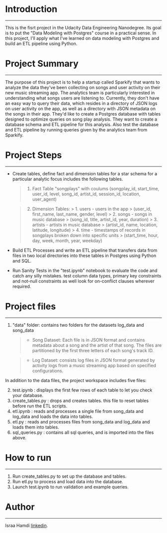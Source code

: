 # Introduction
___
This is the fisrt project in the Udacity Data Engineering Nanodegree.
Its goal is to put the "Data Modeling with Postgres" course in a practical sense.
In this project, I'll apply what I've learned on data modeling with Postgres and build an ETL pipeline using Python.

# Project Summary
___
The purpose of this project is to help a startup called Sparkify that wants to analyze the data they've been collecting on songs and user activity on their new music streaming app. The analytics team is particularly interested in understanding what songs users are listening to. Currently, they don't have an easy way to query their data, which resides in a directory of JSON logs on user activity on the app, as well as a directory with JSON metadata on the songs in their app.
They'd like to create a Postgres database with tables designed to optimize queries on song play analysis. They want to create a database schema and ETL pipeline for this analysis. Also test the database and ETL pipeline by running queries given by the analytics team from Sparkify.

# Project Steps
___
- Create tables, define fact and dimension tables for a star schema for a particular analytic focus includes the following tables.
    > 1. Fact Table "songplays" with coulums (songplay_id, start_time, user_id, level, song_id, artist_id, session_id, location, user_agent)

    > 2. Dimension Tables: 
        > 1. users - users in the app
        > (user_id, first_name, last_name, gender, level)
        > 2. songs - songs in music database
        > (song_id, title, artist_id, year, duration)
        > 3. artists - artists in music database
        > (artist_id, name, location, latitude, longitude)
        > 4. time - timestamps of records in songplays broken down into specific units
        > (start_time, hour, day, week, month, year, weekday)

- Build ETL Processes and write an ETL pipeline that transfers data from files in two local directories into these tables in Postgres using Python and SQL.

- Run Sanity Tests in the "test.ipynb" notebook to evaluate the code and catch any silly mistakes. test column data types, primary key constraints and not-null constraints as well look for on-conflict clauses wherever required.

# Project files
___
1. "data" folder: contains two folders for the datasets log_data and song_data
    > - Song Dataset: Each file is in JSON format and contains metadata about a song and the artist of that song.
        The files are partitioned by the first three letters of each song's track ID.

    > - Log Dataset: consists log files in JSON format generated by activity logs from a music streaming app based on specified configurations.

In addition to the data files, the project workspace includes five files:

2. test.ipynb : displays the first few rows of each table to let you check your database.
3. create_tables.py : drops and creates tables. this file to reset tables before run the ETL scripts.
4. etl.ipynb : reads and processes a single file from song_data and log_data and loads the data into tables. 
5. etl.py : reads and processes files from song_data and log_data and loads them into tables.
6. sql_queries.py : contains all sql queries, and is imported into the files above.

# How to run 
___
1. Run create_tables.py to set up the database and tables.
2. Run etl.py to process and load data into the database.
3. Launch test.ipynb to run validation and example queries.

# Author
___
Israa Hamdi [linkedin](https://www.linkedin.com/in/israa-hamdi/).
